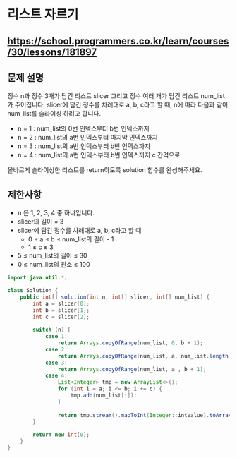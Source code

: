 # 리스트 자르기
https://school.programmers.co.kr/learn/courses/30/lessons/181897
---
## 문제 설명
정수 n과 정수 3개가 담긴 리스트 slicer 그리고 정수 여러 개가 담긴 리스트 num_list가 주어집니다. slicer에 담긴 정수를 차례대로 a, b, c라고 할 때, n에 따라 다음과 같이 num_list를 슬라이싱 하려고 합니다.

+ n = 1 : num_list의 0번 인덱스부터 b번 인덱스까지
+ n = 2 : num_list의 a번 인덱스부터 마지막 인덱스까지
+ n = 3 : num_list의 a번 인덱스부터 b번 인덱스까지
+ n = 4 : num_list의 a번 인덱스부터 b번 인덱스까지 c 간격으로

올바르게 슬라이싱한 리스트를 return하도록 solution 함수를 완성해주세요.

## 제한사항
+ n 은 1, 2, 3, 4 중 하나입니다.
+ slicer의 길이 = 3
+ slicer에 담긴 정수를 차례대로 a, b, c라고 할 때
  + 0 ≤ a ≤ b ≤ num_list의 길이 - 1
  + 1 ≤ c ≤ 3
+ 5 ≤ num_list의 길이 ≤ 30
+ 0 ≤ num_list의 원소 ≤ 100
```java
import java.util.*;

class Solution {
    public int[] solution(int n, int[] slicer, int[] num_list) {
        int a = slicer[0];
        int b = slicer[1];
        int c = slicer[2];
        
        switch (n) {
            case 1:
                return Arrays.copyOfRange(num_list, 0, b + 1);
            case 2:
                return Arrays.copyOfRange(num_list, a, num_list.length);
            case 3:
                return Arrays.copyOfRange(num_list, a , b + 1);
            case 4:
                List<Integer> tmp = new ArrayList<>();
                for (int i = a; i <= b; i += c) {
                    tmp.add(num_list[i]);
                }
                
                return tmp.stream().mapToInt(Integer::intValue).toArray();
        }
        
        return new int[0];
    }
}
```